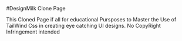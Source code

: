 #DesignMilk Clone Page

This Cloned Page if all for educational Pursposes to Master the Use of TailWind Css in
creating eye catching UI designs. No CopyRight Infringement intended
